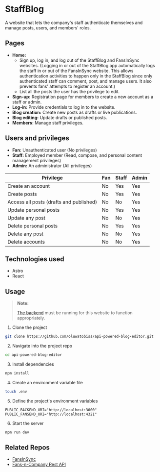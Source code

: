 # StaffBlog

A website that lets the company's staff authenticate themselves and manage posts, users, and members' roles.

## Pages

- **Home:**
  - Sign up, log in, and log out of the StaffBlog and FansInSync websites. (Logging in or out of the StaffBlog app automatically logs the staff in or out of the FansInSync website. This allows authentication activities to happen only in the StaffBlog since only authenticated staff can comment, post, and manage users. It also prevents fans' attempts to register an account.)
  - List all the posts the user has the privilege to edit.
- **Sign-up:** Registration page for members to create a new account as a staff or admin.
- **Log-in:** Provide credentials to log in to the website.
- **Blog creation:** Create new posts as drafts or live publications.
- **Blog editing:** Update drafts or published posts.
- **Members:** Manage staff privileges.

## Users and privileges

- **Fan:** Unauthenticated user (No privileges)
- **Staff:** Employed member (Read, compose, and personal content management privileges)
- **Admin:** An administrator (All privileges)

| Privilege                               | Fan | Staff | Admin |
| --------------------------------------- | --- | ----- | ----- |
| Create an account                       | No  | Yes   | Yes   |
| Create posts                            | No  | Yes   | Yes   |
| Access all posts (drafts and published) | No  | No    | Yes   |
| Update personal posts                   | No  | Yes   | Yes   |
| Update any post                         | No  | No    | Yes   |
| Delete personal posts                   | No  | Yes   | Yes   |
| Delete any post                         | No  | No    | Yes   |
| Delete accounts                         | No  | No    | Yes   |

## Technologies used

- Astro
- React

## Usage

> **Note:**
>
> [The backend](https://github.com/oluwatobiss/api-powered-blog-backend) must be running for this website to function appropriately.

1. Clone the project

```bash
git clone https://github.com/oluwatobiss/api-powered-blog-editor.git
```

2. Navigate into the project repo

```bash
cd api-powered-blog-editor
```

3. Install dependencies

```bash
npm install
```

4. Create an environment variable file

```bash
touch .env
```

5. Define the project's environment variables

```
PUBLIC_BACKEND_URI="http://localhost:3000"
PUBLIC_FANSEND_URI="http://localhost:4321"
```

6. Start the server

```bash
npm run dev
```

## Related Repos

- [FansInSync](https://github.com/oluwatobiss/api-powered-blog-website)
- [Fans-n-Company Rest API](https://github.com/oluwatobiss/api-powered-blog-backend)
